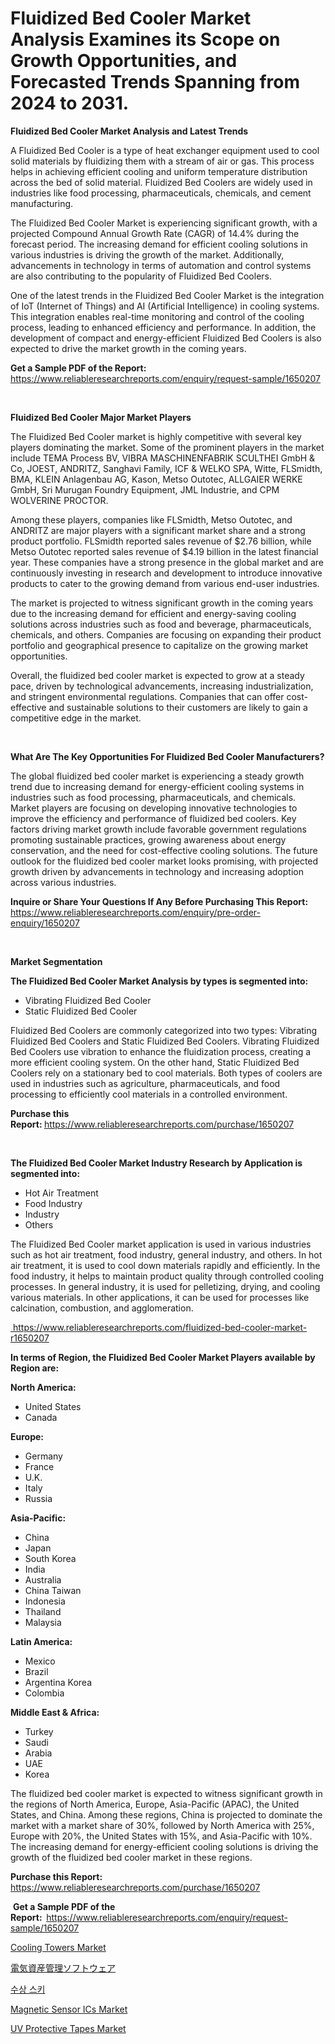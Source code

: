 <p><h1>Fluidized Bed Cooler Market Analysis Examines its Scope on Growth Opportunities, and Forecasted Trends Spanning from 2024 to 2031.</h1></p><p><strong>Fluidized Bed Cooler Market Analysis and Latest Trends</strong></p>
<p><p>A Fluidized Bed Cooler is a type of heat exchanger equipment used to cool solid materials by fluidizing them with a stream of air or gas. This process helps in achieving efficient cooling and uniform temperature distribution across the bed of solid material. Fluidized Bed Coolers are widely used in industries like food processing, pharmaceuticals, chemicals, and cement manufacturing.</p><p>The Fluidized Bed Cooler Market is experiencing significant growth, with a projected Compound Annual Growth Rate (CAGR) of 14.4% during the forecast period. The increasing demand for efficient cooling solutions in various industries is driving the growth of the market. Additionally, advancements in technology in terms of automation and control systems are also contributing to the popularity of Fluidized Bed Coolers.</p><p>One of the latest trends in the Fluidized Bed Cooler Market is the integration of IoT (Internet of Things) and AI (Artificial Intelligence) in cooling systems. This integration enables real-time monitoring and control of the cooling process, leading to enhanced efficiency and performance. In addition, the development of compact and energy-efficient Fluidized Bed Coolers is also expected to drive the market growth in the coming years.</p></p>
<p><strong>Get a Sample PDF of the Report:&nbsp;</strong> <a href="https://www.reliableresearchreports.com/enquiry/request-sample/1650207">https://www.reliableresearchreports.com/enquiry/request-sample/1650207</a></p>
<p>&nbsp;</p>
<p><strong>Fluidized Bed Cooler Major Market Players</strong></p>
<p><p>The Fluidized Bed Cooler market is highly competitive with several key players dominating the market. Some of the prominent players in the market include TEMA Process BV, VIBRA MASCHINENFABRIK SCULTHEI GmbH & Co, JOEST, ANDRITZ, Sanghavi Family, ICF & WELKO SPA, Witte, FLSmidth, BMA, KLEIN Anlagenbau AG, Kason, Metso Outotec, ALLGAIER WERKE GmbH, Sri Murugan Foundry Equipment, JML Industrie, and CPM WOLVERINE PROCTOR.</p><p>Among these players, companies like FLSmidth, Metso Outotec, and ANDRITZ are major players with a significant market share and a strong product portfolio. FLSmidth reported sales revenue of $2.76 billion, while Metso Outotec reported sales revenue of $4.19 billion in the latest financial year. These companies have a strong presence in the global market and are continuously investing in research and development to introduce innovative products to cater to the growing demand from various end-user industries.</p><p>The market is projected to witness significant growth in the coming years due to the increasing demand for efficient and energy-saving cooling solutions across industries such as food and beverage, pharmaceuticals, chemicals, and others. Companies are focusing on expanding their product portfolio and geographical presence to capitalize on the growing market opportunities.</p><p>Overall, the fluidized bed cooler market is expected to grow at a steady pace, driven by technological advancements, increasing industrialization, and stringent environmental regulations. Companies that can offer cost-effective and sustainable solutions to their customers are likely to gain a competitive edge in the market.</p></p>
<p>&nbsp;</p>
<p><strong>What Are The Key Opportunities For Fluidized Bed Cooler Manufacturers?</strong></p>
<p><p>The global fluidized bed cooler market is experiencing a steady growth trend due to increasing demand for energy-efficient cooling systems in industries such as food processing, pharmaceuticals, and chemicals. Market players are focusing on developing innovative technologies to improve the efficiency and performance of fluidized bed coolers. Key factors driving market growth include favorable government regulations promoting sustainable practices, growing awareness about energy conservation, and the need for cost-effective cooling solutions. The future outlook for the fluidized bed cooler market looks promising, with projected growth driven by advancements in technology and increasing adoption across various industries.</p></p>
<p><strong>Inquire or Share Your Questions If Any Before Purchasing This Report:</strong> <a href="https://www.reliableresearchreports.com/enquiry/pre-order-enquiry/1650207">https://www.reliableresearchreports.com/enquiry/pre-order-enquiry/1650207</a></p>
<p>&nbsp;</p>
<p><strong>Market Segmentation</strong></p>
<p><strong>The Fluidized Bed Cooler Market Analysis by types is segmented into:</strong></p>
<p><ul><li>Vibrating Fluidized Bed Cooler</li><li>Static Fluidized Bed Cooler</li></ul></p>
<p><p>Fluidized Bed Coolers are commonly categorized into two types: Vibrating Fluidized Bed Coolers and Static Fluidized Bed Coolers. Vibrating Fluidized Bed Coolers use vibration to enhance the fluidization process, creating a more efficient cooling system. On the other hand, Static Fluidized Bed Coolers rely on a stationary bed to cool materials. Both types of coolers are used in industries such as agriculture, pharmaceuticals, and food processing to efficiently cool materials in a controlled environment.</p></p>
<p><strong>Purchase this Report:&nbsp;</strong><a href="https://www.reliableresearchreports.com/purchase/1650207">https://www.reliableresearchreports.com/purchase/1650207</a></p>
<p>&nbsp;</p>
<p><strong>The Fluidized Bed Cooler Market Industry Research by Application is segmented into:</strong></p>
<p><ul><li>Hot Air Treatment</li><li>Food Industry</li><li>Industry</li><li>Others</li></ul></p>
<p><p>The Fluidized Bed Cooler market application is used in various industries such as hot air treatment, food industry, general industry, and others. In hot air treatment, it is used to cool down materials rapidly and efficiently. In the food industry, it helps to maintain product quality through controlled cooling processes. In general industry, it is used for pelletizing, drying, and cooling various materials. In other applications, it can be used for processes like calcination, combustion, and agglomeration.</p></p>
<p><a href="https://www.reliableresearchreports.com/fluidized-bed-cooler-market-r1650207">&nbsp;https://www.reliableresearchreports.com/fluidized-bed-cooler-market-r1650207</a></p>
<p><strong>In terms of Region, the Fluidized Bed Cooler Market Players available by Region are:</strong></p>
<p>
    <p> <strong> North America: </strong>
        <ul>
            <li>United States</li>
            <li>Canada</li>
        </ul>
        </p> 
    <p> <strong> Europe: </strong>
        <ul>
            <li>Germany</li>
            <li>France</li>
            <li>U.K.</li>
            <li>Italy</li>
            <li>Russia</li>
        </ul>
        </p> 
    <p> <strong> Asia-Pacific: </strong>
        <ul>
            <li>China</li>
            <li>Japan</li>
            <li>South Korea</li>
            <li>India</li>
            <li>Australia</li>
            <li>China Taiwan</li>
            <li>Indonesia</li>
            <li>Thailand</li>
            <li>Malaysia</li>
        </ul>
        </p> 
    <p> <strong> Latin America: </strong>
        <ul>
            <li>Mexico</li>
            <li>Brazil</li>
            <li>Argentina Korea</li>
            <li>Colombia</li>
        </ul>
        </p> 
    <p> <strong> Middle East & Africa: </strong>
        <ul>
            <li>Turkey</li>
            <li>Saudi</li>
            <li>Arabia</li>
            <li>UAE</li>
            <li>Korea</li>
        </ul>
    </p>
    </p>
<p><p>The fluidized bed cooler market is expected to witness significant growth in the regions of North America, Europe, Asia-Pacific (APAC), the United States, and China. Among these regions, China is projected to dominate the market with a market share of 30%, followed by North America with 25%, Europe with 20%, the United States with 15%, and Asia-Pacific with 10%. The increasing demand for energy-efficient cooling solutions is driving the growth of the fluidized bed cooler market in these regions.</p></p>
<p><strong>Purchase this Report: </strong><a href="https://www.reliableresearchreports.com/purchase/1650207">https://www.reliableresearchreports.com/purchase/1650207</a></p>
<p>&nbsp;<strong>Get a Sample PDF of the Report:&nbsp;&nbsp;</strong><a href="https://www.reliableresearchreports.com/enquiry/request-sample/1650207">https://www.reliableresearchreports.com/enquiry/request-sample/1650207</a></p>
<p><strong></strong></p>
<p><p><a href="https://view.publitas.com/reportprime-1/cooling-towers-market-trends-forecast-and-competitive-analysis-to-2031/">Cooling Towers Market</a></p><p><a href="https://medium.com/@russellrodriguez2727/2024%E5%B9%B4%E3%81%8B%E3%82%892031%E5%B9%B4%E3%81%AE%E6%9C%9F%E9%96%93%E3%81%AB%E4%BA%88%E6%B8%AC%E3%81%95%E3%82%8C%E3%81%9F%E9%9B%BB%E6%B0%97%E8%B3%87%E7%94%A3%E7%AE%A1%E7%90%86%E3%82%BD%E3%83%95%E3%83%88%E3%82%A6%E3%82%A7%E3%82%A2%E5%B8%82%E5%A0%B4%E3%81%AE%E5%88%86%E6%9E%90%E3%81%8A%E3%82%88%E3%81%B3%E8%A6%8F%E6%A8%A1%E4%BA%88%E6%B8%AC-51ba252a05ce">電気資産管理ソフトウェア</a></p><p><a href="https://medium.com/@kylevasquez266/%EC%88%98%EC%83%81-%EC%8A%A4%ED%82%A4-%EC%8B%9C%EC%9E%A5-%EA%B7%9C%EB%AA%A8-cagr-%EB%8F%99%ED%96%A5-2024-2030-2a5426874970">수상 스키</a></p><p><a href="https://rainy-horn-d69.notion.site/Magnetic-Sensor-ICs-Market-Share-Evolution-and-Market-Growth-Trends-2024-2031-e1d30d8df99147cc954f0739806c3803">Magnetic Sensor ICs Market</a></p><p><a href="https://www.linkedin.com/pulse/uv-protective-tapes-market-provides-comprehensive-analysis-uxh4e?trackingId=J4nX3ieIcZIh6RlqyUvDBw%3D%3D">UV Protective Tapes Market</a></p></p>